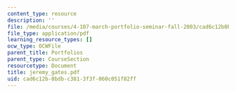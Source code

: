 ```yaml
---
content_type: resource
description: ''
file: /media/courses/4-107-march-portfolio-seminar-fall-2003/cad6c12b0bdbc3813f3f060c051f82ff_jeremy_gates.pdf
file_type: application/pdf
learning_resource_types: []
ocw_type: OCWFile
parent_title: Portfolios
parent_type: CourseSection
resourcetype: Document
title: jeremy_gates.pdf
uid: cad6c12b-0bdb-c381-3f3f-060c051f82ff
---
```

